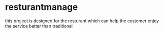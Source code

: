 # resturantmanage
this project is designed for the resturant which can help the customer enjoy the service better than traditional
